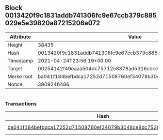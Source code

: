 ## Block 0013420f9c1831addb741306fc9e67ccb379c885029e5e39820a87215206a072

Attribute | Value
--- | ---
Height | 38435
Hash | 0013420f9c1831addb741306fc9e67ccb379c885029e5e39820a87215206a072
Timestamp | 2021-04-24T23:56:19+00:00
Target | 00254142f49eaaa504dc75712e8378ad5316cbcead634704b3734b6271167cc4
Merke root | ba041f184befbdca17252d71508760ef34079b3048ce8dc75203786bbf47920a
Nonce | 3909246486

```

```

### Transactions

Hash | Amount
--- | ---
[ba041f184befbdca17252d71508760ef34079b3048ce8dc75203786bbf47920a](ba041f184befbdca17252d71508760ef34079b3048ce8dc75203786bbf47920a.md) | 10.00000000 SKEPTI 
